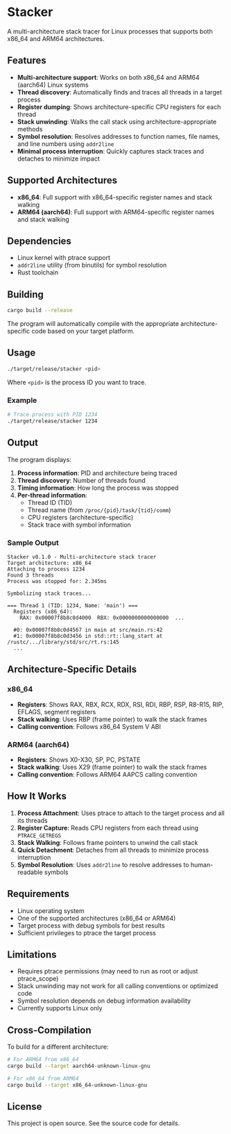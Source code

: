 # Stacker

A multi-architecture stack tracer for Linux processes that supports both x86_64 and ARM64 architectures.

## Features

- **Multi-architecture support**: Works on both x86_64 and ARM64 (aarch64) Linux systems
- **Thread discovery**: Automatically finds and traces all threads in a target process
- **Register dumping**: Shows architecture-specific CPU registers for each thread
- **Stack unwinding**: Walks the call stack using architecture-appropriate methods
- **Symbol resolution**: Resolves addresses to function names, file names, and line numbers using `addr2line`
- **Minimal process interruption**: Quickly captures stack traces and detaches to minimize impact

## Supported Architectures

- **x86_64**: Full support with x86_64-specific register names and stack walking
- **ARM64 (aarch64)**: Full support with ARM64-specific register names and stack walking

## Dependencies

- Linux kernel with ptrace support
- `addr2line` utility (from binutils) for symbol resolution
- Rust toolchain

## Building

```bash
cargo build --release
```

The program will automatically compile with the appropriate architecture-specific code based on your target platform.

## Usage

```bash
./target/release/stacker <pid>
```

Where `<pid>` is the process ID you want to trace.

### Example

```bash
# Trace process with PID 1234
./target/release/stacker 1234
```

## Output

The program displays:

1. **Process information**: PID and architecture being traced
2. **Thread discovery**: Number of threads found
3. **Timing information**: How long the process was stopped
4. **Per-thread information**:
   - Thread ID (TID)
   - Thread name (from `/proc/{pid}/task/{tid}/comm`)
   - CPU registers (architecture-specific)
   - Stack trace with symbol information

### Sample Output

```
Stacker v0.1.0 - Multi-architecture stack tracer
Target architecture: x86_64
Attaching to process 1234
Found 3 threads
Process was stopped for: 2.345ms

Symbolizing stack traces...

=== Thread 1 (TID: 1234, Name: 'main') ===
  Registers (x86_64):
    RAX: 0x00007f8b8c0d4000  RBX: 0x0000000000000000  ...
    
  #0: 0x00007f8b8c0d4567 in main at src/main.rs:42
  #1: 0x00007f8b8c0d3456 in std::rt::lang_start at /rustc/.../library/std/src/rt.rs:145
  ...
```

## Architecture-Specific Details

### x86_64
- **Registers**: Shows RAX, RBX, RCX, RDX, RSI, RDI, RBP, RSP, R8-R15, RIP, EFLAGS, segment registers
- **Stack walking**: Uses RBP (frame pointer) to walk the stack frames
- **Calling convention**: Follows x86_64 System V ABI

### ARM64 (aarch64)
- **Registers**: Shows X0-X30, SP, PC, PSTATE
- **Stack walking**: Uses X29 (frame pointer) to walk the stack frames  
- **Calling convention**: Follows ARM64 AAPCS calling convention

## How It Works

1. **Process Attachment**: Uses ptrace to attach to the target process and all its threads
2. **Register Capture**: Reads CPU registers from each thread using `PTRACE_GETREGS`
3. **Stack Walking**: Follows frame pointers to unwind the call stack
4. **Quick Detachment**: Detaches from all threads to minimize process interruption
5. **Symbol Resolution**: Uses `addr2line` to resolve addresses to human-readable symbols

## Requirements

- Linux operating system
- One of the supported architectures (x86_64 or ARM64)
- Target process with debug symbols for best results
- Sufficient privileges to ptrace the target process

## Limitations

- Requires ptrace permissions (may need to run as root or adjust ptrace_scope)
- Stack unwinding may not work for all calling conventions or optimized code
- Symbol resolution depends on debug information availability
- Currently supports Linux only

## Cross-Compilation

To build for a different architecture:

```bash
# For ARM64 from x86_64
cargo build --target aarch64-unknown-linux-gnu

# For x86_64 from ARM64  
cargo build --target x86_64-unknown-linux-gnu
```

## License

This project is open source. See the source code for details.